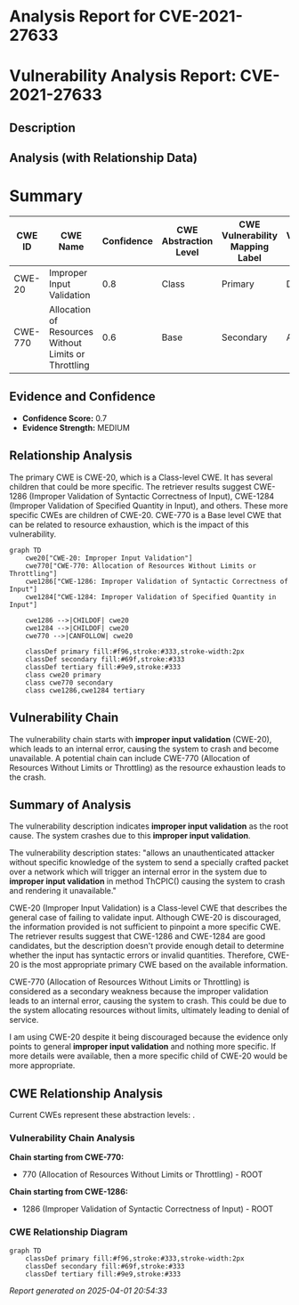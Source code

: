 # Analysis Report for CVE-2021-27633

# Vulnerability Analysis Report: CVE-2021-27633

## Description



## Analysis (with Relationship Data)

# Summary
| CWE ID | CWE Name | Confidence | CWE Abstraction Level | CWE Vulnerability Mapping Label | CWE-Vulnerability Mapping Notes |
|---|---|---|---|---|---|
| CWE-20 | Improper Input Validation | 0.8 | Class | Primary | Discouraged |
| CWE-770 | Allocation of Resources Without Limits or Throttling | 0.6 | Base | Secondary | Allowed |

## Evidence and Confidence

*   **Confidence Score:** 0.7
*   **Evidence Strength:** MEDIUM

## Relationship Analysis
The primary CWE is CWE-20, which is a Class-level CWE. It has several children that could be more specific. The retriever results suggest CWE-1286 (Improper Validation of Syntactic Correctness of Input), CWE-1284 (Improper Validation of Specified Quantity in Input), and others. These more specific CWEs are children of CWE-20. CWE-770 is a Base level CWE that can be related to resource exhaustion, which is the impact of this vulnerability.

```mermaid
graph TD
    cwe20["CWE-20: Improper Input Validation"]
    cwe770["CWE-770: Allocation of Resources Without Limits or Throttling"]
    cwe1286["CWE-1286: Improper Validation of Syntactic Correctness of Input"]
    cwe1284["CWE-1284: Improper Validation of Specified Quantity in Input"]
    
    cwe1286 -->|CHILDOF| cwe20
    cwe1284 -->|CHILDOF| cwe20
    cwe770 -->|CANFOLLOW| cwe20

    classDef primary fill:#f96,stroke:#333,stroke-width:2px
    classDef secondary fill:#69f,stroke:#333
    classDef tertiary fill:#9e9,stroke:#333
    class cwe20 primary
    class cwe770 secondary
    class cwe1286,cwe1284 tertiary
```

## Vulnerability Chain
The vulnerability chain starts with **improper input validation** (CWE-20), which leads to an internal error, causing the system to crash and become unavailable. A potential chain can include CWE-770 (Allocation of Resources Without Limits or Throttling) as the resource exhaustion leads to the crash.

## Summary of Analysis
The vulnerability description indicates **improper input validation** as the root cause. The system crashes due to this **improper input validation**.

The vulnerability description states: "allows an unauthenticated attacker without specific knowledge of the system to send a specially crafted packet over a network which will trigger an internal error in the system due to **improper input validation** in method ThCPIC() causing the system to crash and rendering it unavailable."

CWE-20 (Improper Input Validation) is a Class-level CWE that describes the general case of failing to validate input. Although CWE-20 is discouraged, the information provided is not sufficient to pinpoint a more specific CWE. The retriever results suggest that CWE-1286 and CWE-1284 are good candidates, but the description doesn't provide enough detail to determine whether the input has syntactic errors or invalid quantities. Therefore, CWE-20 is the most appropriate primary CWE based on the available information.

CWE-770 (Allocation of Resources Without Limits or Throttling) is considered as a secondary weakness because the improper validation leads to an internal error, causing the system to crash. This could be due to the system allocating resources without limits, ultimately leading to denial of service.

I am using CWE-20 despite it being discouraged because the evidence only points to general **improper input validation** and nothing more specific. If more details were available, then a more specific child of CWE-20 would be more appropriate.


## CWE Relationship Analysis

Current CWEs represent these abstraction levels: .


### Vulnerability Chain Analysis

**Chain starting from CWE-770:**
- 770 (Allocation of Resources Without Limits or Throttling) - ROOT


**Chain starting from CWE-1286:**
- 1286 (Improper Validation of Syntactic Correctness of Input) - ROOT



### CWE Relationship Diagram

```mermaid
graph TD
    classDef primary fill:#f96,stroke:#333,stroke-width:2px
    classDef secondary fill:#69f,stroke:#333
    classDef tertiary fill:#9e9,stroke:#333
```



*Report generated on 2025-04-01 20:54:33*

